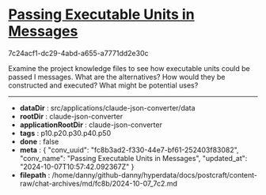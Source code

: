 # [Passing Executable Units in Messages](https://claude.ai/chat/fc8b3ad2-f330-44e7-bf61-252403f83082)

7c24acf1-dc29-4abd-a655-a7771dd2e30c

Examine the project knowledge files to see how executable units could be passed I  messages. What are the alternatives? How would they be constructed and executed? What might be potential uses?

---

* **dataDir** : src/applications/claude-json-converter/data
* **rootDir** : claude-json-converter
* **applicationRootDir** : claude-json-converter
* **tags** : p10.p20.p30.p40.p50
* **done** : false
* **meta** : {
  "conv_uuid": "fc8b3ad2-f330-44e7-bf61-252403f83082",
  "conv_name": "Passing Executable Units in Messages",
  "updated_at": "2024-10-07T10:57:42.092367Z"
}
* **filepath** : /home/danny/github-danny/hyperdata/docs/postcraft/content-raw/chat-archives/md/fc8b/2024-10-07_7c2.md